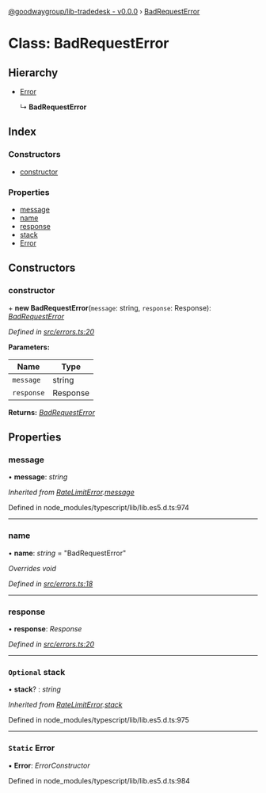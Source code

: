 [@goodwaygroup/lib-tradedesk - v0.0.0](../README.md) › [BadRequestError](badrequesterror.md)

# Class: BadRequestError

## Hierarchy

* [Error](ratelimiterror.md#static-error)

  ↳ **BadRequestError**

## Index

### Constructors

* [constructor](badrequesterror.md#constructor)

### Properties

* [message](badrequesterror.md#message)
* [name](badrequesterror.md#name)
* [response](badrequesterror.md#response)
* [stack](badrequesterror.md#optional-stack)
* [Error](badrequesterror.md#static-error)

## Constructors

###  constructor

\+ **new BadRequestError**(`message`: string, `response`: Response): *[BadRequestError](badrequesterror.md)*

*Defined in [src/errors.ts:20](https://github.com/GoodwayGroup/lib-tradedesk/blob/46687fa/src/errors.ts#L20)*

**Parameters:**

Name | Type |
------ | ------ |
`message` | string |
`response` | Response |

**Returns:** *[BadRequestError](badrequesterror.md)*

## Properties

###  message

• **message**: *string*

*Inherited from [RateLimitError](ratelimiterror.md).[message](ratelimiterror.md#message)*

Defined in node_modules/typescript/lib/lib.es5.d.ts:974

___

###  name

• **name**: *string* = "BadRequestError"

*Overrides void*

*Defined in [src/errors.ts:18](https://github.com/GoodwayGroup/lib-tradedesk/blob/46687fa/src/errors.ts#L18)*

___

###  response

• **response**: *Response*

*Defined in [src/errors.ts:20](https://github.com/GoodwayGroup/lib-tradedesk/blob/46687fa/src/errors.ts#L20)*

___

### `Optional` stack

• **stack**? : *string*

*Inherited from [RateLimitError](ratelimiterror.md).[stack](ratelimiterror.md#optional-stack)*

Defined in node_modules/typescript/lib/lib.es5.d.ts:975

___

### `Static` Error

▪ **Error**: *ErrorConstructor*

Defined in node_modules/typescript/lib/lib.es5.d.ts:984
